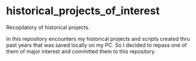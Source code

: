 # historical_projects_of_interest
Recopilatory of historical projects.

In this repository encounters my historical projects and scripts created thru past years that was saved locally on my PC.
So I decided to repass one of them of major interest and committed them to this repository.
